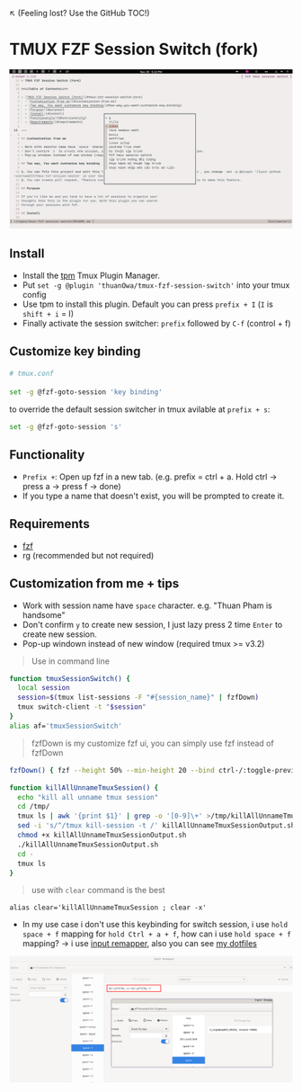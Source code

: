 ↖️ (Feeling lost? Use the GitHub TOC!)

# TMUX FZF Session Switch (fork)

![image_2021-11-30-17-22-26](img/image_2021-11-30-17-22-26.png)

## Install

- Install the [tpm](https://github.com/tmux-plugins/tpm) Tmux Plugin Manager.
- Put `set -g @plugin 'thuanOwa/tmux-fzf-session-switch'` into your tmux config
- Use tpm to install this plugin. Default you can press `prefix + I` (`I` is
  `shift + i` = I)
- Finally activate the session switcher: `prefix` followed by `C-f` (control +
  f)

## Customize key binding

```bash
# tmux.conf

set -g @fzf-goto-session 'key binding'
```

to override the default session switcher in tmux avilable at `prefix + s`:

```bash
set -g @fzf-goto-session 's'
```

## Functionality

- `Prefix +`: Open up fzf in a new tab. (e.g. prefix = ctrl + a. Hold ctrl ->
  press a -> press f -> done)
- If you type a name that doesn't exist, you will be prompted to create it.

## Requirements

- [fzf](https://github.com/junegunn/fzf)
- rg (recommended but not required)

## Customization from me + tips

- Work with session name have `space` character. e.g. "Thuan Pham is handsome"
- Don't confirm `y` to create new session, I just lazy press 2 time `Enter` to
  create new session.
- Pop-up windown instead of new window (required tmux >= v3.2)

> Use in command line

```bash
function tmuxSessionSwitch() {
  local session
  session=$(tmux list-sessions -F "#{session_name}" | fzfDown)
  tmux switch-client -t "$session"
}
alias af='tmuxSessionSwitch'
```

> fzfDown is my customize fzf ui, you can simply use fzf instead of fzfDown

```bash
fzfDown() { fzf --height 50% --min-height 20 --bind ctrl-/:toggle-preview "$@" --reverse }
```

```bash
function killAllUnnameTmuxSession() {
  echo "kill all unname tmux session"
  cd /tmp/
  tmux ls | awk '{print $1}' | grep -o '[0-9]\+' >/tmp/killAllUnnameTmuxSessionOutput.sh
  sed -i 's/^/tmux kill-session -t /' killAllUnnameTmuxSessionOutput.sh
  chmod +x killAllUnnameTmuxSessionOutput.sh
  ./killAllUnnameTmuxSessionOutput.sh
  cd -
  tmux ls
}
```

> use with `clear` command is the best

```
alias clear='killAllUnnameTmuxSession ; clear -x'
```

- In my use case i don't use this keybinding for switch session, i use
  `hold space + f` mapping for `hold Ctrl + a + f`, how can i use
  `hold space + f` mapping? -> i use
  [input remapper](https://github.com/sezanzeb/input-remapper), also you can see
  [my dotfiles](https://github.com/thuanOwa/dotfiles)

![input remaper](./img/input-remapper-space-f.png)
